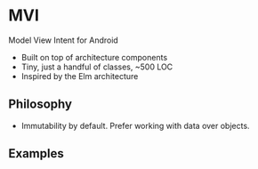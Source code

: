 # MVI

Model View Intent for Android

* Built on top of architecture components
* Tiny, just a handful of classes, ~500 LOC
* Inspired by the Elm architecture

## Philosophy

* Immutability by default. Prefer working with data over objects.

## Examples

